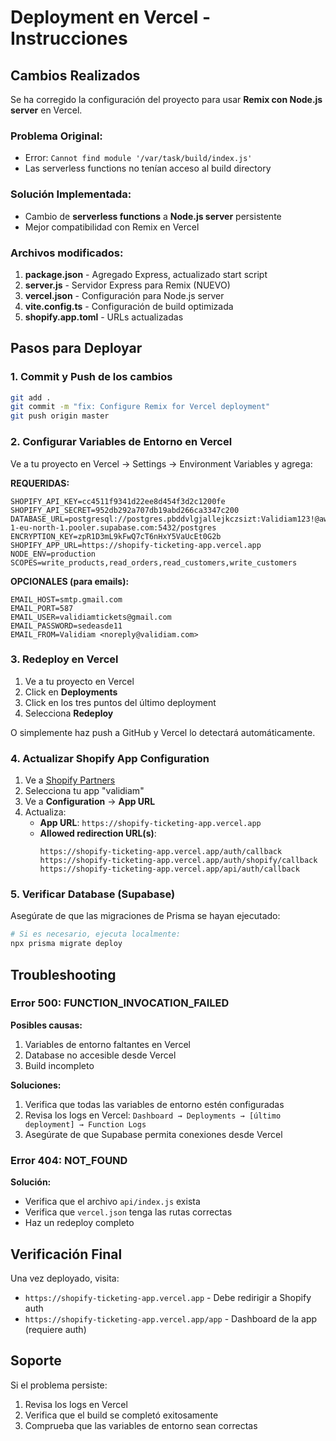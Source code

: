 # Deployment en Vercel - Instrucciones

## Cambios Realizados

Se ha corregido la configuración del proyecto para usar **Remix con Node.js server** en Vercel.

### Problema Original:
- Error: `Cannot find module '/var/task/build/index.js'`
- Las serverless functions no tenían acceso al build directory

### Solución Implementada:
- Cambio de **serverless functions** a **Node.js server** persistente
- Mejor compatibilidad con Remix en Vercel

### Archivos modificados:
1. **package.json** - Agregado Express, actualizado start script
2. **server.js** - Servidor Express para Remix (NUEVO)
3. **vercel.json** - Configuración para Node.js server
4. **vite.config.ts** - Configuración de build optimizada
5. **shopify.app.toml** - URLs actualizadas

## Pasos para Deployar

### 1. Commit y Push de los cambios

```bash
git add .
git commit -m "fix: Configure Remix for Vercel deployment"
git push origin master
```

### 2. Configurar Variables de Entorno en Vercel

Ve a tu proyecto en Vercel → Settings → Environment Variables y agrega:

**REQUERIDAS:**
```
SHOPIFY_API_KEY=cc4511f9341d22ee8d454f3d2c1200fe
SHOPIFY_API_SECRET=952db292a707db19abd266ca3347c200
DATABASE_URL=postgresql://postgres.pbddvlgjallejkczsizt:Validiam123!@aws-1-eu-north-1.pooler.supabase.com:5432/postgres
ENCRYPTION_KEY=zpR1D3mL9kFwQ7cT6nHxY5VaUcEt0G2b
SHOPIFY_APP_URL=https://shopify-ticketing-app.vercel.app
NODE_ENV=production
SCOPES=write_products,read_orders,read_customers,write_customers
```

**OPCIONALES (para emails):**
```
EMAIL_HOST=smtp.gmail.com
EMAIL_PORT=587
EMAIL_USER=validiamtickets@gmail.com
EMAIL_PASSWORD=sedeasde11
EMAIL_FROM=Validiam <noreply@validiam.com>
```

### 3. Redeploy en Vercel

1. Ve a tu proyecto en Vercel
2. Click en **Deployments**
3. Click en los tres puntos del último deployment
4. Selecciona **Redeploy**

O simplemente haz push a GitHub y Vercel lo detectará automáticamente.

### 4. Actualizar Shopify App Configuration

1. Ve a [Shopify Partners](https://partners.shopify.com)
2. Selecciona tu app "validiam"
3. Ve a **Configuration** → **App URL**
4. Actualiza:
   - **App URL**: `https://shopify-ticketing-app.vercel.app`
   - **Allowed redirection URL(s)**:
     ```
     https://shopify-ticketing-app.vercel.app/auth/callback
     https://shopify-ticketing-app.vercel.app/auth/shopify/callback
     https://shopify-ticketing-app.vercel.app/api/auth/callback
     ```

### 5. Verificar Database (Supabase)

Asegúrate de que las migraciones de Prisma se hayan ejecutado:

```bash
# Si es necesario, ejecuta localmente:
npx prisma migrate deploy
```

## Troubleshooting

### Error 500: FUNCTION_INVOCATION_FAILED

**Posibles causas:**
1. Variables de entorno faltantes en Vercel
2. Database no accesible desde Vercel
3. Build incompleto

**Soluciones:**
1. Verifica que todas las variables de entorno estén configuradas
2. Revisa los logs en Vercel: `Dashboard → Deployments → [último deployment] → Function Logs`
3. Asegúrate de que Supabase permita conexiones desde Vercel

### Error 404: NOT_FOUND

**Solución:**
- Verifica que el archivo `api/index.js` exista
- Verifica que `vercel.json` tenga las rutas correctas
- Haz un redeploy completo

## Verificación Final

Una vez deployado, visita:
- `https://shopify-ticketing-app.vercel.app` - Debe redirigir a Shopify auth
- `https://shopify-ticketing-app.vercel.app/app` - Dashboard de la app (requiere auth)

## Soporte

Si el problema persiste:
1. Revisa los logs en Vercel
2. Verifica que el build se completó exitosamente
3. Comprueba que las variables de entorno sean correctas
